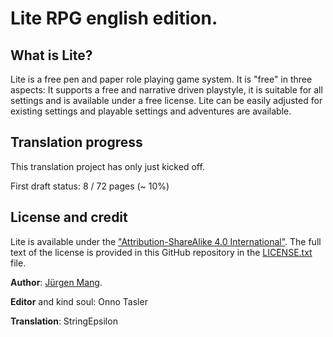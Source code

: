 # Lite RPG english edition.

## What is Lite?

Lite is a free pen and paper role playing game system. It is "free" in three aspects: It supports a free and narrative driven playstyle, it is suitable for all settings and is available under a free license. Lite can be easily adjusted for existing settings and playable settings and adventures are available.

## Translation progress

This translation project has only just kicked off.

First draft status: 8 / 72 pages (~ 10%)

## License and credit

Lite is available under the ["Attribution-ShareAlike 4.0 International"](https://creativecommons.org/licenses/by-sa/4.0/). The full text of the license is provided in this GitHub repository in the [LICENSE.txt](LICENSE.txt) file.

**Author**: [Jürgen Mang](https://jcgames.de).

**Editor** and kind soul: Onno Tasler

**Translation**: StringEpsilon
